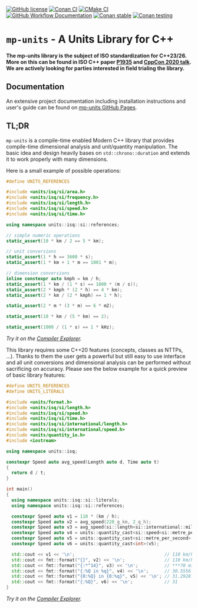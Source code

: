 [![GitHub license](https://img.shields.io/github/license/mpusz/units?cacheSeconds=3600&color=informational&label=License)](./LICENSE.md)
[![Conan CI](https://img.shields.io/github/workflow/status/mpusz/units/Conan%20CI/master?label=Conan%20CI)](https://github.com/mpusz/units/actions?query=workflow%3A%22Conan%20CI%22+branch%3Amaster)
[![CMake CI](https://img.shields.io/github/workflow/status/mpusz/units/CMake%20Test%20Package%20CI/master?label=CMake%20CI)](https://github.com/mpusz/units/actions?query=workflow%3A%22CMake+Test+Package+CI%22+branch%3Amaster)
[![GitHub Workflow Documentation](https://img.shields.io/github/workflow/status/mpusz/units/Documentation/master?label=Documentation%20CI)](https://github.com/mpusz/units/actions?query=workflow%3ADocumentation+branch%3Amaster)
[![Conan stable](https://img.shields.io/badge/ConanCenter-0.6.0%3Astable-blue)](https://conan.io/center/mp-units)
[![Conan testing](https://img.shields.io/badge/mpusz.jfrog.io-0.7.0%3Atesting-blue)](https://mpusz.jfrog.io/ui/packages/conan:%2F%2Fmp-units/0.7.0)

# `mp-units` - A Units Library for C++

**The mp-units library is the subject of ISO standardization for C++23/26. More on this can
be found in ISO C++ paper [P1935](https://wg21.link/p1935) and
[CppCon 2020 talk](https://www.youtube.com/watch?v=7dExYGSOJzo). We are actively looking for
parties interested in field trialing the library.**


## Documentation

An extensive project documentation including installation instructions and user's
guide can be found on [mp-units GitHub Pages](https://mpusz.github.io/units).


## TL;DR

`mp-units` is a compile-time enabled Modern C++ library that provides compile-time dimensional
analysis and unit/quantity manipulation. The basic idea and design heavily bases on
`std::chrono::duration` and extends it to work properly with many dimensions.

Here is a small example of possible operations:

```cpp
#define UNITS_REFERENCES

#include <units/isq/si/area.h>
#include <units/isq/si/frequency.h>
#include <units/isq/si/length.h>
#include <units/isq/si/speed.h>
#include <units/isq/si/time.h>

using namespace units::isq::si::references;

// simple numeric operations
static_assert(10 * km / 2 == 5 * km);

// unit conversions
static_assert(1 * h == 3600 * s);
static_assert(1 * km + 1 * m == 1001 * m);

// dimension conversions
inline constexpr auto kmph = km / h;
static_assert(1 * km / (1 * s) == 1000 * (m / s));
static_assert(2 * kmph * (2 * h) == 4 * km);
static_assert(2 * km / (2 * kmph) == 1 * h);

static_assert(2 * m * (3 * m) == 6 * m2);

static_assert(10 * km / (5 * km) == 2);

static_assert(1000 / (1 * s) == 1 * kHz);
```

_Try it on the [Compiler Explorer](https://godbolt.org/z/53bTahKd8)._

This library requires some C++20 features (concepts, classes as NTTPs, ...). Thanks to
them the user gets a powerful but still easy to use interface and all unit conversions
and dimensional analysis can be performed without sacrificing on accuracy. Please see
the below example for a quick preview of basic library features:

```cpp
#define UNITS_REFERENCES
#define UNITS_LITERALS

#include <units/format.h>
#include <units/isq/si/length.h>
#include <units/isq/si/speed.h>
#include <units/isq/si/time.h>
#include <units/isq/si/international/length.h>
#include <units/isq/si/international/speed.h>
#include <units/quantity_io.h>
#include <iostream>

using namespace units::isq;

constexpr Speed auto avg_speed(Length auto d, Time auto t)
{
  return d / t;
}

int main()
{
  using namespace units::isq::si::literals;
  using namespace units::isq::si::references;

  constexpr Speed auto v1 = 110 * (km / h);
  constexpr Speed auto v2 = avg_speed(220_q_km, 2_q_h);
  constexpr Speed auto v3 = avg_speed(si::length<si::international::mile>(140), si::time<si::hour>(2));
  constexpr Speed auto v4 = units::quantity_cast<si::speed<si::metre_per_second>>(v2);
  constexpr Speed auto v5 = units::quantity_cast<si::metre_per_second>(v3);
  constexpr Speed auto v6 = units::quantity_cast<int>(v5);

  std::cout << v1 << '\n';                                  // 110 km/h
  std::cout << fmt::format("{}", v2) << '\n';               // 110 km/h
  std::cout << fmt::format("{:*^14}", v3) << '\n';          // ***70 mi/h****
  std::cout << fmt::format("{:%Q in %q}", v4) << '\n';      // 30.5556 in m/s
  std::cout << fmt::format("{0:%Q} in {0:%q}", v5) << '\n'; // 31.2928 in m/s
  std::cout << fmt::format("{:%Q}", v6) << '\n';            // 31
}
```

_Try it on the [Compiler Explorer](https://godbolt.org/z/7sshE7o58)._
